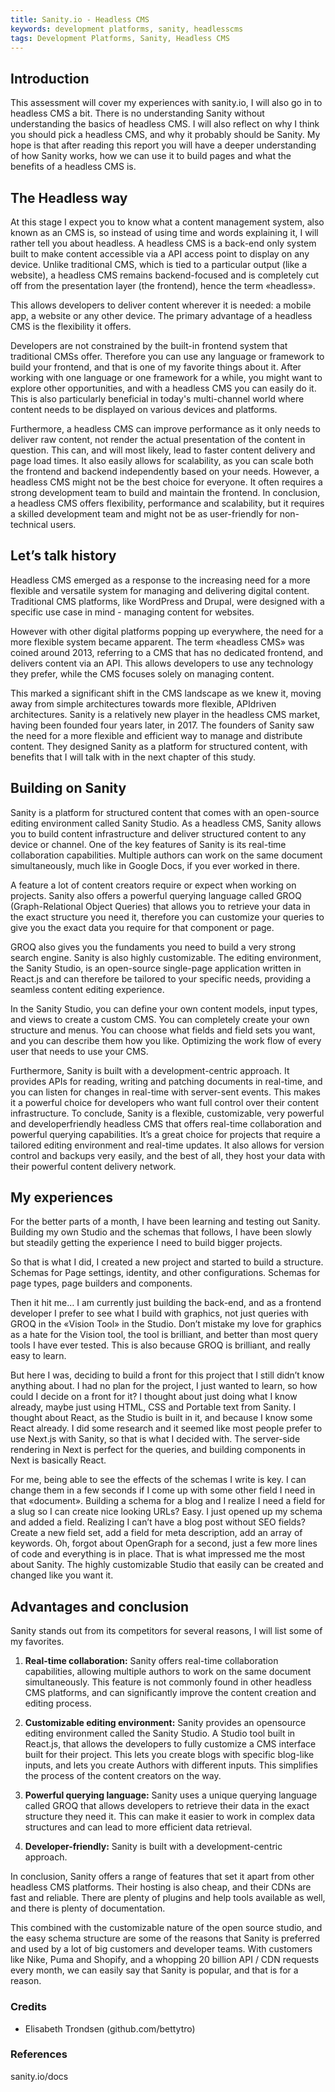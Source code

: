 ```yaml
---
title: Sanity.io - Headless CMS
keywords: development platforms, sanity, headlesscms
tags: Development Platforms, Sanity, Headless CMS
---
```


## Introduction

This assessment will cover my experiences with sanity.io, I will also go in to headless CMS a bit. There is no understanding Sanity without understanding the basics of headless CMS. I will also reflect on why I think you should pick a headless CMS, and why it probably should be Sanity.
My hope is that after reading this report you will have a deeper understanding of how Sanity works, how we can use it to build pages and what the benefits of a headless CMS is.

##  The Headless way

At this stage I expect you to know what a content management system, also known as an CMS is, so instead of using time and words explaining it, I will rather tell you about headless. A headless CMS is a back-end only system built to make content accessible via a API access point to display on any device. Unlike traditional CMS, which is tied to a particular output (like a website), a headless CMS remains backend-focused and is completely cut off from the presentation layer (the frontend), hence the term «headless».

This allows developers to deliver content wherever it is needed: a mobile app, a website or any other device. The primary advantage of a headless CMS is the flexibility it offers.

Developers are not constrained by the built-in frontend system that traditional CMSs offer. Therefore you can use any language or framework to build your frontend, and that is one of my favorite things about it. After working with one language or one framework for a while, you might want to explore other opportunities, and with a headless CMS you can easily do it. This is also particularly beneficial in today's multi-channel world where content needs to be displayed on various devices and platforms. 

Furthermore, a headless CMS can improve performance as it only needs to deliver raw content, not render the actual presentation of the content in question. This can, and will most likely, lead to faster content delivery and page load times. It also easily allows for scalability, as you can scale both the frontend and backend independently based on your needs. However, a headless CMS might not be the best choice for everyone. It often requires a strong development team to build and maintain the frontend. In conclusion, a headless CMS offers flexibility, performance and scalability, but it requires a skilled development team and might not be as user-friendly for non-technical users.

## Let’s talk history
Headless CMS emerged as a response to the increasing need for a more flexible and versatile system for managing and delivering digital content. Traditional CMS platforms, like WordPress and Drupal, were designed with a specific use case in mind - managing content for websites. 

However with other digital platforms popping up everywhere, the need for a more flexible system became apparent. The term «headless CMS» was coined around 2013, referring to a CMS that has no dedicated frontend, and delivers content via an API. This allows developers to use any technology they prefer, while the CMS focuses solely on managing content. 

This marked a significant shift in the CMS landscape as we knew it, moving away from simple architectures towards more flexible, APIdriven architectures. Sanity is a relatively new player in the headless CMS market, having been founded four years later, in 2017. The founders of Sanity saw the need for a more flexible and efficient way to manage and distribute content. They designed Sanity as a platform for structured content, with benefits that I will talk with in the next chapter of this study.


## Building on Sanity

Sanity is a platform for structured content that comes with an open-source editing environment called Sanity Studio. As a headless CMS, Sanity allows you to build content infrastructure and deliver structured content to any device or channel. One of the key features of Sanity is its real-time collaboration capabilities. Multiple authors can work on the same document simultaneously, much like in Google Docs, if you ever worked in there. 

A feature a lot of content creators require or expect when working on projects. Sanity also offers a powerful querying language called GROQ (Graph-Relational Object Queries) that allows you to retrieve your data in the exact structure you need it, therefore you can customize your queries to give you the exact data you require for that component or page. 

GROQ also gives you the fundaments you need to build a very strong search engine. Sanity is also highly customizable. The editing environment, the Sanity Studio, is an open-source single-page application written in React.js and can therefore be tailored to your specific needs, providing a seamless content editing experience. 

In the Sanity Studio, you can define your own content models, input types, and views to create a custom CMS. You can completely create your own structure and menus. You can choose what fields and field sets you want, and you can describe them how you like. Optimizing the work flow of every user that needs to use your CMS. 

Furthermore, Sanity is built with a development-centric approach. It provides APIs for reading, writing and patching documents in real-time, and you can listen for changes in real-time with server-sent events. This makes it a powerful choice for developers who want full control over their content infrastructure. 
To conclude, Sanity is a flexible, customizable, very powerful and developerfriendly headless CMS that offers real-time collaboration and powerful querying capabilities. It’s a great choice for projects that require a tailored editing environment and real-time updates. It also allows for version control and backups very easily, and the best of all, they host your data with their powerful content delivery network. 


## My experiences

For the better parts of a month, I have been learning and testing out Sanity. Building my own Studio and the schemas that follows, I have been slowly but steadily getting the experience I need to build bigger projects. 

So that is what I did, I created a new project and started to build a structure. Schemas for Page settings, identity, and other configurations. Schemas for page types, page builders and components. 

Then it hit me… I am currently just building the back-end, and as a frontend developer I prefer to see what I build with graphics, not just queries with GROQ in the «Vision Tool» in the Studio. Don’t mistake my love for graphics as a hate for the Vision tool, the tool is brilliant, and better than most query tools I have ever tested. This is also because GROQ is brilliant, and really easy to learn. 

But here I was, deciding to build a front for this project that I still didn’t know anything about. I had no plan for the project, I just wanted to learn, so how could I decide on a front for it? I thought about just doing what I know already, maybe just using HTML, CSS and Portable text from Sanity. I thought about React, as the Studio is built in it, and because I know some React already. I did some research and it seemed like most people prefer to use Next.js with Sanity, so that is what I decided with. The server-side rendering in Next is perfect for the queries, and building components in Next is basically React. 

For me, being able to see the effects of the schemas I write is key. I can change them in a few seconds if I come up with some other field I need in that «document». Building a schema for a blog and I realize I need a field for a slug so I can create nice looking URLs? Easy. I just opened up my schema and added a field. Realizing I can’t have a blog post without SEO fields? Create a new field set, add a field for meta description, add an array of keywords. Oh, forgot about OpenGraph for a second, just a few more lines of code and everything is in place. That is what impressed me the most about Sanity. The highly customizable Studio that easily can be created and changed like you want it. 


## Advantages and conclusion

Sanity stands out from its competitors for several reasons, I will list some of my favorites.
1. **Real-time collaboration:** Sanity offers real-time collaboration capabilities, allowing multiple authors to work on the same document simultaneously. This feature is not commonly found in other headless CMS platforms, and can significantly improve the content creation and editing process.

2. **Customizable editing environment:** Sanity provides an opensource editing environment called the Sanity Studio. A Studio tool built in React.js, that allows the developers to fully customize a CMS interface built for their project. This lets you create blogs with specific blog-like inputs, and lets you create Authors with different inputs. This simplifies the process of the content creators on the way. 

3. **Powerful querying language:** Sanity uses a unique querying language called GROQ that allows developers to retrieve their data in the exact structure they need it. This can make it easier to work in complex data structures and can lead to more efficient data retrieval.

4. **Developer-friendly:** Sanity is built with a development-centric approach.

In conclusion, Sanity offers a range of features that set it apart from other headless CMS platforms. Their hosting is also cheap, and their CDNs are fast and reliable. There are plenty of plugins and help tools available as well, and there is plenty of documentation. 

This combined with the customizable nature of the open source studio, and the easy schema structure are some of the reasons that Sanity is preferred and used by a lot of big customers and developer teams. With customers like Nike, Puma and Shopify, and a whopping 20 billion API / CDN requests every month, we can easily say that Sanity is popular, and that is for a reason.



### Credits

- Elisabeth Trondsen (github.com/bettytro)

### References

sanity.io/docs


